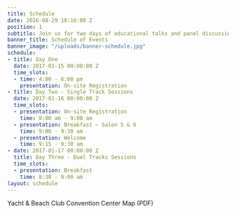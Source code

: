 ```yaml
---
title: Schedule
date: 2016-08-29 18:16:00 Z
position: 1
subtitle: Join us for two days of educational talks and panel discussions
banner_title: Schedule of Events
banner_image: "/uploads/banner-schedule.jpg"
schedule:
- title: Day One
  date: 2017-01-15 00:00:00 Z
  time_slots:
  - time: 4:00 - 6:00 pm
    presentation: On-site Registration
- title: Day Two - Single Track Sessions
  date: 2017-01-16 00:00:00 Z
  time_slots:
  - presentation: On-site Registration
    time: 8:00 am - 9:00 am
  - presentation: Breakfast — Salon 5 & 6
    time: 9:00 - 9:30 am
  - presentation: Welcome
    time: 9:15 - 9:30 am
- date: 2017-01-17 00:00:00 Z
  title: Day Three - Duel Tracks Sessions
  time_slots:
  - presentation: Breakfast
    time: 8:30 - 9:00 am
layout: schedule
---
```


Yacht & Beach Club Convention Center Map (PDF) 